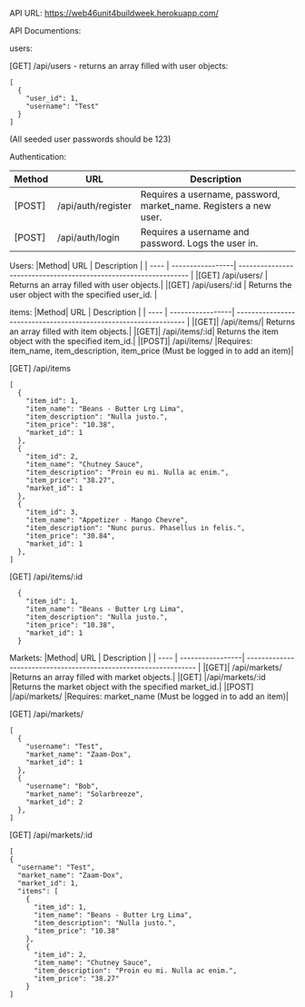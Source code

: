 API URL: https://web46unit4buildweek.herokuapp.com/

API Documentions:

users:

[GET] /api/users - returns an array filled with user objects: 

```
[
  {
    "user_id": 1,
    "username": "Test"
  }
]
```

(All seeded user passwords should be 123)

Authentication:

|Method|       URL	      |                       Description                                |
| ---- | -----------------| ---------------------------------------------------------------- |
|[POST]|/api/auth/register|	Requires a username, password, market_name. Registers a new user.|
|[POST]|/api/auth/login  	| Requires a username and password. Logs the user in.              |


Users:
|Method|       URL	      |                       Description                                |
| ---- | -----------------| ---------------------------------------------------------------- |
|[GET]	/api/users/       |		Returns an array filled with user objects.|
|[GET]	/api/users/:id	 	| Returns the user object with the specified user_id.            |




items:
|Method|       URL	      |                       Description                                |
| ---- | -----------------| ---------------------------------------------------------------- |
|[GET]|	/api/items/|	Returns an array filled with item objects.|
|[GET]|	/api/items/:id|	Returns the item object with the specified item_id.|
|[POST]|	/api/items/	|Requires: item_name, item_description, item_price (Must be logged in to add an item)|


[GET] /api/items
```
[
  {
    "item_id": 1,
    "item_name": "Beans - Butter Lrg Lima",
    "item_description": "Nulla justo.",
    "item_price": "10.38",
    "market_id": 1
  },
  {
    "item_id": 2,
    "item_name": "Chutney Sauce",
    "item_description": "Proin eu mi. Nulla ac enim.",
    "item_price": "38.27",
    "market_id": 1
  },
  {
    "item_id": 3,
    "item_name": "Appetizer - Mango Chevre",
    "item_description": "Nunc purus. Phasellus in felis.",
    "item_price": "30.84",
    "market_id": 1
  },
]
``` 
 
[GET] /api/items/:id
```
  {
    "item_id": 1,
    "item_name": "Beans - Butter Lrg Lima",
    "item_description": "Nulla justo.",
    "item_price": "10.38",
    "market_id": 1
  }
```  


Markets:
|Method|       URL	      |                       Description                                |
| ---- | -----------------| ---------------------------------------------------------------- |
|[GET]|	/api/markets/	|Returns an array filled with market objects.|
|[GET]	|/api/markets/:id	|Returns the market object with the specified market_id.|
|[POST]	|/api/markets/	|Requires: market_name (Must be logged in to add an item)|


[GET] /api/markets/
```
[
  {
    "username": "Test",
    "market_name": "Zaam-Dox",
    "market_id": 1
  },
  {
    "username": "Bob",
    "market_name": "Solarbreeze",
    "market_id": 2
  },
]
```

[GET] /api/markets/:id
```
[
{
  "username": "Test",
  "market_name": "Zaam-Dox",
  "market_id": 1,
  "items": [
    {
      "item_id": 1,
      "item_name": "Beans - Butter Lrg Lima",
      "item_description": "Nulla justo.",
      "item_price": "10.38"
    },
    {
      "item_id": 2,
      "item_name": "Chutney Sauce",
      "item_description": "Proin eu mi. Nulla ac enim.",
      "item_price": "38.27"
    }
]
```


